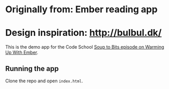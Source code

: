 # Originally from: Ember reading app
# Design inspiration: http://bulbul.dk/
This is the demo app for the Code School [Soup to Bits episode on Warming Up With Ember](https://www.codeschool.com/code_tv/soup-to-bits-warming-up-with-ember).

## Running the app

Clone the repo and open `index.html`.
